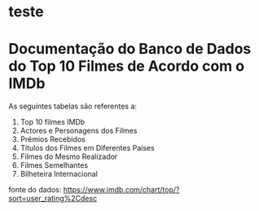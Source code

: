 # teste
# Documentação do Banco de Dados do Top 10 Filmes de Acordo com o IMDb

As seguintes tabelas são referentes a:

1. Top 10 filmes IMDb
2. Actores e Personagens dos Filmes
3. Prémios Recebidos
4. Títulos dos Filmes em Diferentes Países
5. Filmes do Mesmo Realizador
6. Filmes Semelhantes
7. Bilheteira Internacional

fonte do dados: https://www.imdb.com/chart/top/?sort=user_rating%2Cdesc
